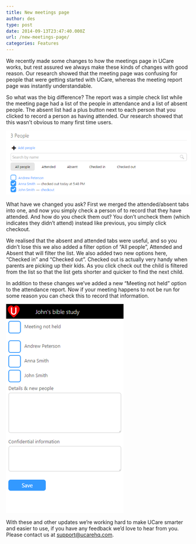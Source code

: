 ```yaml
---
title: New meetings page
author: des
type: post
date: 2014-09-13T23:47:40.000Z
url: /new-meetings-page/
categories: Features
---
```


We recently made some changes to how the meetings page in UCare works, but rest assured we always make these kinds of changes with good reason. Our research showed that the meeting page was confusing for people that were getting started with UCare, whereas the meeting report page was instantly understandable.

So what was the big difference? The report was a simple check list while the meeting page had a list of the people in attendance and a list of absent people. The absent list had a plus button next to each person that you clicked to record a person as having attended. Our research showed that this wasn’t obvious to many first time users.

![](new-meeting.png)

What have we changed you ask? First we merged the attended/absent tabs into one, and now you simply check a person of to record that they have attended. And how do you check them out? You don’t uncheck them (which indicates they didn’t attend) instead like previous, you simply click checkout.

We realised that the absent and attended tabs were useful, and so you didn’t lose this we also added a filter option of “All people”, Attended and Absent that will filter the list. We also added two new options here, “Checked in” and “Checked out”. Checked out is actually very handy when parents are picking up their kids. As you click check out the child is filtered from the list so that the list gets shorter and quicker to find the next child.

In addition to these changes we’ve added a new “Meeting not held” option to the attendance report. Now if your meeting happens to not be run for some reason you can check this to record that information.

![](meeting-report.png)

With these and other updates we’re working hard to make UCare smarter and easier to use, if you have any feedback we’d love to hear from you. Please contact us at support@ucarehq.com.